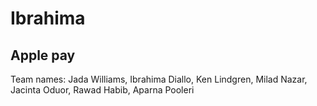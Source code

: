 # Ibrahima

## Apple pay

Team names: Jada Williams, Ibrahima Diallo, Ken Lindgren, Milad Nazar, Jacinta Oduor, Rawad Habib, Aparna Pooleri

